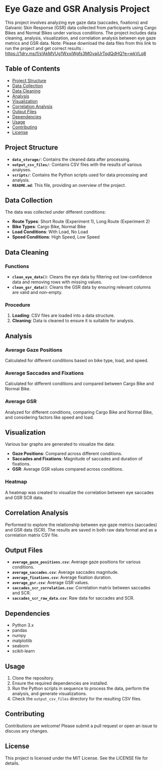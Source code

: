 # Eye Gaze and GSR Analysis Project


This project involves analyzing eye gaze data (saccades, fixations) and Galvanic Skin Response (GSR) data collected from participants using Cargo Bikes and Normal Bikes under various conditions. The project includes data cleaning, analysis, visualization, and correlation analysis between eye gaze metrics and GSR data.
Note: Please download the data files from this link to run the project and get correct results : https://1drv.ms/f/s!AkMVUg1WxxiWgfs3MGyaiUrTqdQdHQ?e=wkVLq8

## Table of Contents

- [Project Structure](#project-structure)
- [Data Collection](#data-collection)
- [Data Cleaning](#data-cleaning)
- [Analysis](#analysis)
- [Visualization](#visualization)
- [Correlation Analysis](#correlation-analysis)
- [Output Files](#output-files)
- [Dependencies](#dependencies)
- [Usage](#usage)
- [Contributing](#contributing)
- [License](#license)

## Project Structure

- **`data_storage/`**: Contains the cleaned data after processing.
- **`output_csv_files/`**: Contains CSV files with the results of various analyses.
- **`scripts/`**: Contains the Python scripts used for data processing and analysis.
- **`README.md`**: This file, providing an overview of the project.

## Data Collection

The data was collected under different conditions:
- **Route Types**: Short Route (Experiment 1), Long Route (Experiment 2)
- **Bike Types**: Cargo Bike, Normal Bike
- **Load Conditions**: With Load, No Load
- **Speed Conditions**: High Speed, Low Speed

## Data Cleaning

### Functions

- **`clean_eye_data()`**: Cleans the eye data by filtering out low-confidence data and removing rows with missing values.
- **`clean_gsr_data()`**: Cleans the GSR data by ensuring relevant columns are valid and non-empty.

### Procedure

1. **Loading**: CSV files are loaded into a data structure.
2. **Cleaning**: Data is cleaned to ensure it is suitable for analysis.

## Analysis

### Average Gaze Positions

Calculated for different conditions based on bike type, load, and speed.

### Average Saccades and Fixations

Calculated for different conditions and compared between Cargo Bike and Normal Bike.

### Average GSR

Analyzed for different conditions, comparing Cargo Bike and Normal Bike, and considering factors like speed and load.

## Visualization

Various bar graphs are generated to visualize the data:
- **Gaze Positions**: Compared across different conditions.
- **Saccades and Fixations**: Magnitude of saccades and duration of fixations.
- **GSR**: Average GSR values compared across conditions.

### Heatmap

A heatmap was created to visualize the correlation between eye saccades and GSR SCR data.

## Correlation Analysis

Performed to explore the relationship between eye gaze metrics (saccades) and GSR data (SCR). The results are saved in both raw data format and as a correlation matrix CSV file.

## Output Files

- **`average_gaze_positions.csv`**: Average gaze positions for various conditions.
- **`average_saccades.csv`**: Average saccades magnitude.
- **`average_fixations.csv`**: Average fixation duration.
- **`average_gsr.csv`**: Average GSR values.
- **`saccades_scr_correlation.csv`**: Correlation matrix between saccades and SCR.
- **`saccades_scr_raw_data.csv`**: Raw data for saccades and SCR.

## Dependencies

- Python 3.x
- pandas
- numpy
- matplotlib
- seaborn
- scikit-learn

## Usage

1. Clone the repository.
2. Ensure the required dependencies are installed.
3. Run the Python scripts in sequence to process the data, perform the analysis, and generate visualizations.
4. Check the `output_csv_files` directory for the resulting CSV files.

## Contributing

Contributions are welcome! Please submit a pull request or open an issue to discuss any changes.

## License

This project is licensed under the MIT License. See the LICENSE file for details.
